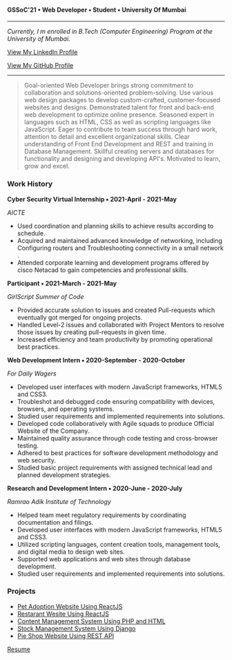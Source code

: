 #### GSSoC'21 • Web Developer • Student •  University Of Mumbai 
  ---
  *Currently, I m enrolled in B.Tech (Computer Engineering) Program at the University of Mumbai.*
  
  
  [View My LinkedIn Profile](https://www.linkedin.com/in/mrunalpadalkar)
  
  [View My GitHub Profile](https://github.com/mrunalvilas)
  
  ---

> Goal-oriented Web Developer brings strong commitment to collaboration and solutions-oriented problem-solving.
> Use various web design packages to develop custom-crafted, customer-focused websites and designs.
> Demonstrated talent for front and back-end web development to optimize online presence. 
> Seasoned expert in languages such as HTML, CSS as well as scripting languages like JavaScript. 
> Eager to contribute to team success through hard work, attention to detail and excellent organizational skills.
> Clear understanding of Front End Development and REST and training in Database Management.
> Skillful creating servers and databases for functionality and designing and developing API's.
> Motivated to learn, grow and excel.


### Work History

**Cyber Security Virtual Internship ▪ 2021-April - 2021-May**

 *AICTE*                                                                                                  

- Used coordination and planning skills to achieve results according to schedule.
- Acquired and maintained advanced knowledge of networking, including Configuring routers and Troubleshooting connectivity in a small network .
- Attended corporate learning and development programs offered by cisco Netacad to gain competencies and professional skills.

**Participant ▪ 2021-March - 2021-May**

*GirlScript Summer of Code*                                                                 

- Provided accurate solution to issues and created Pull-requests which eventually got merged for ongoing projects.
- Handled Level-2 issues and collaborated with Project Mentors to resolve those issues by creating pull-requests in given time.
- Increased efficiency and team productivity by promoting operational best practices.

**Web Development Intern ▪ 2020-September - 2020-October**

*For Daily Wagers*                                                                       

- Developed user interfaces with modern JavaScript frameworks, HTML5 and CSS3.
- Troubleshot and debugged code ensuring compatibility with devices, browsers, and operating systems.
- Studied user requirements and implemented requirements into solutions.
- Developed code collaboratively with Agile squads to produce Official Website of the Company.
- Maintained quality assurance through code testing and cross-browser testing.
- Adhered to best practices for software development methodology and web security.
- Studied basic project requirements with assigned technical lead and planned development strategies.

**Research and Development Intern ▪ 2020-June - 2020-July**

*Ramrao Adik Institute of Technology*                                                 

- Helped team meet regulatory requirements by coordinating documentation and filings.
- Developed user interfaces with modern JavaScript frameworks, HTML5 and CSS3.
- Utilized scripting languages, content creation tools, management tools, and digital media to design web sites.
- Supported web applications and web sites through database development.
- Studied user requirements and implemented requirements into solutions.

### Projects

- [Pet Adoption Website Using ReactJS](images/pet.png)
- [Restarant Wesite Using ReactJS](images/rest.png)
- [Content Management System Using PHP and HTML](images/bank.png)
- [Stock Management System Using Django](images/stock.jpg)
- [Pie Shop Website Using REST API](https://github.com/mrunalvilas/Bethany-sPieShop)

[Resume](Resume/resume.html)
